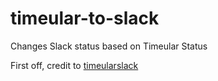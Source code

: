 # timeular-to-slack
Changes Slack status based on Timeular Status

First off, credit to [timeularslack](https://github.com/mapledyne/timeularslack)